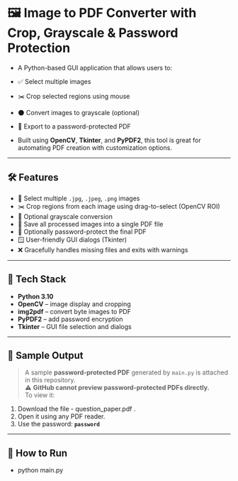 # 🖼️ Image to PDF Converter with Crop, Grayscale & Password Protection

- A Python-based GUI application that allows users to:

- ✅ Select multiple images  
- ✂️ Crop selected regions using mouse  
- 🌑 Convert images to grayscale (optional)  
- 🔐 Export to a password-protected PDF  

- Built using **OpenCV**, **Tkinter**, and **PyPDF2**, this tool is great for automating PDF creation with customization options.

---

## 🛠️ Features

- 📂 Select multiple `.jpg`, `.jpeg`, `.png` images
- ✂️ Crop regions from each image using drag-to-select (OpenCV ROI)
- 🖤 Optional grayscale conversion
- 📄 Save all processed images into a single PDF file
- 🔐 Optionally password-protect the final PDF
- 🪟 User-friendly GUI dialogs (Tkinter)
- ❌ Gracefully handles missing files and exits with warnings

---

## 📌 Tech Stack

- **Python 3.10**
- **OpenCV** – image display and cropping
- **img2pdf** – convert byte images to PDF
- **PyPDF2** – add password encryption
- **Tkinter** – GUI file selection and dialogs

---

## 📂 Sample Output

> A sample **password-protected PDF** generated by `main.py` is attached in this repository.  
> ⚠️ **GitHub cannot preview password-protected PDFs directly.**  
> To view it:
1. Download the file - question_paper.pdf .
2. Open it using any PDF reader.
3. Use the password: **`password`**
   
---

## 🚀 How to Run

- python main.py
